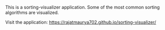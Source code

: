 This is a sorting-visualizer application.
Some of the most common sorting algorithms are visualized.

Visit the application: https://rajatmaurya702.github.io/sorting-visualizer/
